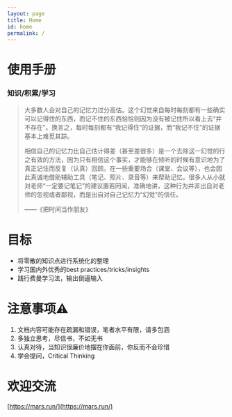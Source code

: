 ```yaml
---
layout: page
title: Home
id: home
permalink: /
---
```

# 使用手册

### **知识/积累/学习**
> 大多数人会对自己的记忆力过分高估。这个幻觉来自每时每刻都有一些确实可以记得住的东西，而记不住的东西恰恰则因为没有被记住所以看上去“并不存在”。换言之，每时每刻都有“我记得住”的证据，而“我记不住”的证据基本上难觅其踪。  
> 
>
> 相信自己的记忆力比自己估计得差（甚至差很多）是一个去除这一幻觉的行之有效的方法，因为只有相信这个事实，才能够在倾听的时候有意识地为了真正记住而反复（认真）回顾。在一些重要场合（课堂、会议等），也会因此真诚地借助辅助工具（笔记、照片、录音等）来帮助记忆。很多人从小就对老师“一定要记笔记”的建议置若罔闻，准确地讲，这种行为并非出自对老师的忽视或者鄙视，而是出自对自己记忆力“幻觉”的信任。  
> 
> 
> ——《把时间当作朋友》

# 目标
- 将零散的知识点进行系统化的整理
- 学习国内外优秀的best practices/tricks/insights
- 践行费曼学习法，输出倒逼输入

# 注意事项⚠️
1.  文档内容可能存在疏漏和错误，笔者水平有限，请多包涵
2.  多独立思考，尽信书，不如无书
3.  认真对待，当知识很廉价地摆在你面前，你反而不会珍惜
4.  学会提问，Critical Thinking

# 欢迎交流
[https://mars.run/](https://mars.run/)
